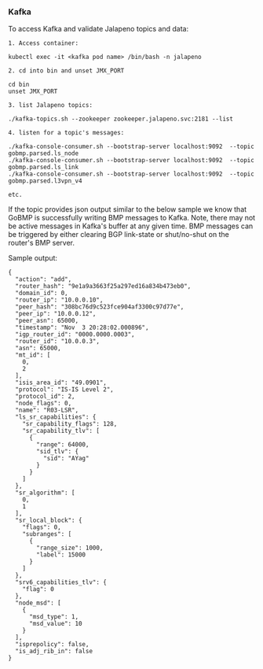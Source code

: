 ### Kafka

To access Kafka and validate Jalapeno topics and data:

```
1. Access container:

kubectl exec -it <kafka pod name> /bin/bash -n jalapeno

2. cd into bin and unset JMX_PORT

cd bin
unset JMX_PORT

3. list Jalapeno topics:

./kafka-topics.sh --zookeeper zookeeper.jalapeno.svc:2181 --list

4. listen for a topic's messages:

./kafka-console-consumer.sh --bootstrap-server localhost:9092  --topic gobmp.parsed.ls_node
./kafka-console-consumer.sh --bootstrap-server localhost:9092  --topic gobmp.parsed.ls_link
./kafka-console-consumer.sh --bootstrap-server localhost:9092  --topic gobmp.parsed.l3vpn_v4

etc.
```
If the topic provides json output similar to the below sample we know that GoBMP is successfully writing BMP messages to Kafka.  Note, there may not be active messages in Kafka's buffer at any given time.  BMP messages can be triggered by either clearing BGP link-state or shut/no-shut on the router's BMP server.

Sample output:
```
{
  "action": "add",
  "router_hash": "9e1a9a3663f25a297ed16a834b473eb0",
  "domain_id": 0,
  "router_ip": "10.0.0.10",
  "peer_hash": "308bc76d9c523fce904af3300c97d77e",
  "peer_ip": "10.0.0.12",
  "peer_asn": 65000,
  "timestamp": "Nov  3 20:28:02.000896",
  "igp_router_id": "0000.0000.0003",
  "router_id": "10.0.0.3",
  "asn": 65000,
  "mt_id": [
    0,
    2
  ],
  "isis_area_id": "49.0901",
  "protocol": "IS-IS Level 2",
  "protocol_id": 2,
  "node_flags": 0,
  "name": "R03-LSR",
  "ls_sr_capabilities": {
    "sr_capability_flags": 128,
    "sr_capability_tlv": [
      {
        "range": 64000,
        "sid_tlv": {
          "sid": "AYag"
        }
      }
    ]
  },
  "sr_algorithm": [
    0,
    1
  ],
  "sr_local_block": {
    "flags": 0,
    "subranges": [
      {
        "range_size": 1000,
        "label": 15000
      }
    ]
  },
  "srv6_capabilities_tlv": {
    "flag": 0
  },
  "node_msd": [
    {
      "msd_type": 1,
      "msd_value": 10
    }
  ],
  "isprepolicy": false,
  "is_adj_rib_in": false
}
```
